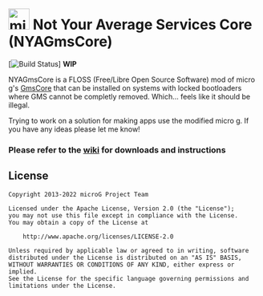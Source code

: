 <img src="http://i.imgur.com/hXY4lcC.png" height="42px" alt="microG" /> Not Your Average Services Core (NYAGmsCore)
=======
[![Build Status](https://github.com/lividhen/GmsCore/workflows/Build/badge.svg)]
**WIP**

NYAGmsCore is a FLOSS (Free/Libre Open Source Software) mod of micro g's [GmsCore](https://github.com/microg/GmsCore) that can be installed on systems with locked bootloaders where GMS cannot be completly removed. Which... feels like it should be illegal.  

Trying to work on a solution for making apps use the modified micro g. If you have any ideas please let me know!

### Please refer to the [wiki](https://github.com/microg/android_packages_apps_GmsCore/wiki) for downloads and instructions


License
-------
    Copyright 2013-2022 microG Project Team

    Licensed under the Apache License, Version 2.0 (the "License");
    you may not use this file except in compliance with the License.
    You may obtain a copy of the License at

        http://www.apache.org/licenses/LICENSE-2.0

    Unless required by applicable law or agreed to in writing, software
    distributed under the License is distributed on an "AS IS" BASIS,
    WITHOUT WARRANTIES OR CONDITIONS OF ANY KIND, either express or implied.
    See the License for the specific language governing permissions and
    limitations under the License.
